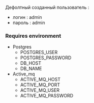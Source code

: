 Дефолтный созданный пользователь :
- логин : admin
- пароль : admin



### Requires environment
- Postgres
    - POSTGRES_USER
    - POSTGRES_PASSWORD
    - DB_HOST
    - DB_NAME
- Active_mq
    - ACTIVE_MQ_HOST
    - ACTIVE_MQ_PORT
    - ACTIVE_MQ_USER
    - ACTIVE_MQ_PASSWORD
